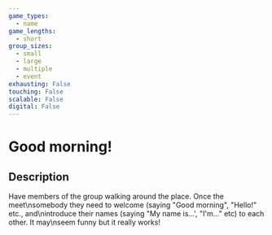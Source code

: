 ```yaml
---
game_types:
  - name
game_lengths:
  - short
group_sizes:
  - small
  - large
  - multiple
  - event
exhausting: False
touching: False
scalable: False
digital: False
---
```

# Good morning!

## Description
Have members of the group walking around the place. Once the meet\nsomebody they need to welcome (saying \"Good morning\", \"Hello!\" etc., and\nintroduce their names (saying \"My name is...', \"I'm...\" etc) to each other. It may\nseem funny but it really works!
